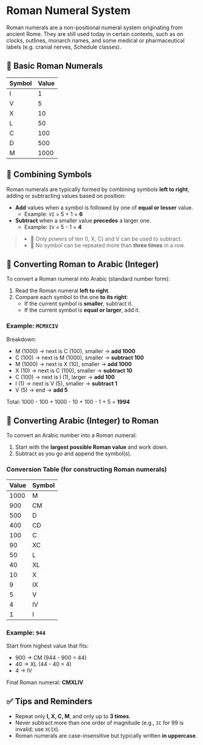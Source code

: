 # Roman Numeral System

Roman numerals are a non-positional numeral system originating from ancient Rome. They are still used today in certain contexts, such as on clocks, outlines, monarch names, and some medical or pharmaceutical labels (e.g. cranial nerves, Schedule classes).

## 🔑 Basic Roman Numerals

| Symbol | Value |
|--------|-------|
| I      | 1     |
| V      | 5     |
| X      | 10    |
| L      | 50    |
| C      | 100   |
| D      | 500   |
| M      | 1000  |

## 🧮 Combining Symbols

Roman numerals are typically formed by combining symbols **left to right**, adding or subtracting values based on position:

- **Add** values when a symbol is followed by one of **equal or lesser** value.
  - Example: `VI` = 5 + 1 = **6**
- **Subtract** when a smaller value **precedes** a larger one.
  - Example: `IV` = 5 - 1 = **4**

> - 🚨 Only powers of ten (I, X, C) and V can be used to subtract.
> - 🚨 No symbol can be repeated more than **three times** in a row.

## 🔁 Converting Roman to Arabic (Integer)

To convert a Roman numeral into Arabic (standard number form):

1. Read the Roman numeral **left to right**.
2. Compare each symbol to the one **to its right**:
   - If the current symbol is **smaller**, subtract it.
   - If the current symbol is **equal or larger**, add it.

### Example: `MCMXCIV`

Breakdown:

- M (1000) → next is C (100), smaller → **add 1000**
- C (100) → next is M (1000), smaller → **subtract 100**
- M (1000) → next is X (10), smaller → **add 1000**
- X (10) → next is C (100), smaller → **subtract 10**
- C (100) → next is I (1), larger → **add 100**
- I (1) → next is V (5), smaller → **subtract 1**
- V (5) → end → **add 5**

Total: 1000 - 100 + 1000 - 10 + 100 - 1 + 5 = **1994**

## 🔁 Converting Arabic (Integer) to Roman

To convert an Arabic number into a Roman numeral:

1. Start with the **largest possible Roman value** and work down.
2. Subtract as you go and append the symbol(s).

### Conversion Table (for constructing Roman numerals)

| Value | Symbol |
|--------|--------|
| 1000  | M      |
| 900   | CM     |
| 500   | D      |
| 400   | CD     |
| 100   | C      |
| 90    | XC     |
| 50    | L      |
| 40    | XL     |
| 10    | X      |
| 9     | IX     |
| 5     | V      |
| 4     | IV     |
| 1     | I      |

### Example: `944`

Start from highest value that fits:

- 900 → CM (944 - 900 = 44)
- 40 → XL (44 - 40 = 4)
- 4 → IV

Final Roman numeral: **CMXLIV**

## ✅ Tips and Reminders

- Repeat only **I, X, C, M**, and only up to **3 times**.
- Never subtract more than one order of magnitude (e.g., `IC` for 99 is invalid; use `XCIX`).
- Roman numerals are case-insensitive but typically written **in uppercase**.

<!-- 
## Reference

Pharmacy Calculations, 6e; Morton Publishing | Chapter 1
-->
